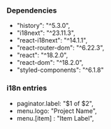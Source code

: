 
### Dependencies
- "history": "^5.3.0",
- "i18next": "^23.11.3",
- "react-i18next": "^14.1.1",
- "react-router-dom": "^6.22.3",
- "react": "^18.2.0",
- "react-dom": "^18.2.0",
- "styled-components": "^6.1.8"

### i18n entries
- paginator.label: "$1 of $2",
- menu.logo: "Project Name",
- menu.\[item\] : "Item Label",